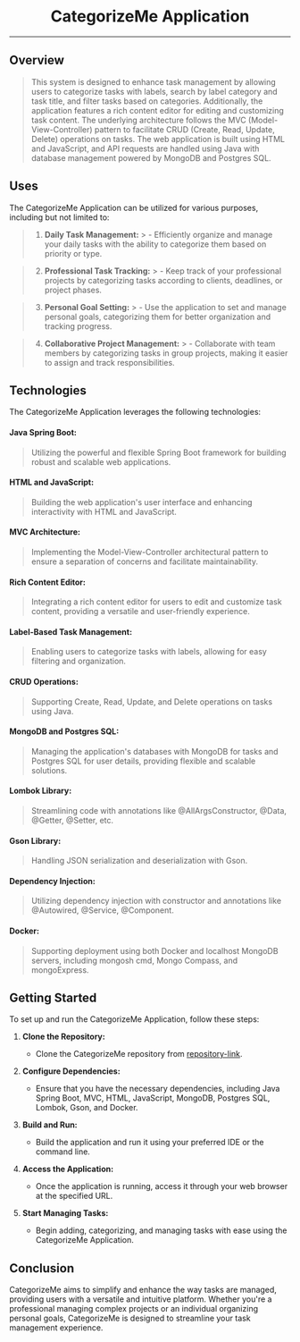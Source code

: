 # <center> CategorizeMe Application </center>

-------

## Overview
> This system is designed to enhance task management by allowing users to categorize tasks with labels, search by label category and task title, and filter tasks based on categories. Additionally, the application features a rich content editor for editing and customizing task content. The underlying architecture follows the MVC (Model-View-Controller) pattern to facilitate CRUD (Create, Read, Update, Delete) operations on tasks. The web application is built using HTML and JavaScript, and API requests are handled using Java with database management powered by MongoDB and Postgres SQL.

## Uses
The CategorizeMe Application can be utilized for various purposes, including but not limited to:

>1. **Daily Task Management:**
    >   - Efficiently organize and manage your daily tasks with the ability to categorize them based on priority or type.

>2. **Professional Task Tracking:**
    >   - Keep track of your professional projects by categorizing tasks according to clients, deadlines, or project phases.

>3. **Personal Goal Setting:**
    >   - Use the application to set and manage personal goals, categorizing them for better organization and tracking progress.

>4. **Collaborative Project Management:**
    >   - Collaborate with team members by categorizing tasks in group projects, making it easier to assign and track responsibilities.

## Technologies
The CategorizeMe Application leverages the following technologies:
####  **Java Spring Boot:**
> Utilizing the powerful and flexible Spring Boot framework for building robust and scalable web applications.

#### **HTML and JavaScript:**
> Building the web application's user interface and enhancing interactivity with HTML and JavaScript.

#### **MVC Architecture:**
>Implementing the Model-View-Controller architectural pattern to ensure a separation of concerns and facilitate maintainability.

#### **Rich Content Editor:**
>Integrating a rich content editor for users to edit and customize task content, providing a versatile and user-friendly experience.

#### **Label-Based Task Management:**
>Enabling users to categorize tasks with labels, allowing for easy filtering and organization.

#### **CRUD Operations:**
>Supporting Create, Read, Update, and Delete operations on tasks using Java.

#### **MongoDB and Postgres SQL:**
>Managing the application's databases with MongoDB for tasks and Postgres SQL for user details, providing flexible and scalable solutions.

#### **Lombok Library:**
>Streamlining code with annotations like @AllArgsConstructor, @Data, @Getter, @Setter, etc.

#### **Gson Library:**
>Handling JSON serialization and deserialization with Gson.

#### **Dependency Injection:**
>Utilizing dependency injection with constructor and annotations like @Autowired, @Service, @Component.

#### **Docker:**
>Supporting deployment using both Docker and localhost MongoDB servers, including mongosh cmd, Mongo Compass, and mongoExpress.

## Getting Started
To set up and run the CategorizeMe Application, follow these steps:

1. **Clone the Repository:**
   - Clone the CategorizeMe repository from [repository-link].

2. **Configure Dependencies:**
   - Ensure that you have the necessary dependencies, including Java Spring Boot, MVC, HTML, JavaScript, MongoDB, Postgres SQL, Lombok, Gson, and Docker.

3. **Build and Run:**
   - Build the application and run it using your preferred IDE or the command line.

4. **Access the Application:**
   - Once the application is running, access it through your web browser at the specified URL.

5. **Start Managing Tasks:**
   - Begin adding, categorizing, and managing tasks with ease using the CategorizeMe Application.

## Conclusion
CategorizeMe aims to simplify and enhance the way tasks are managed, providing users with a versatile and intuitive platform. Whether you're a professional managing complex projects or an individual organizing personal goals, CategorizeMe is designed to streamline your task management experience.

[repository-link]: # (https://github.com/Nuyun-Kalamullage/CategorizeMe_Web_App)
